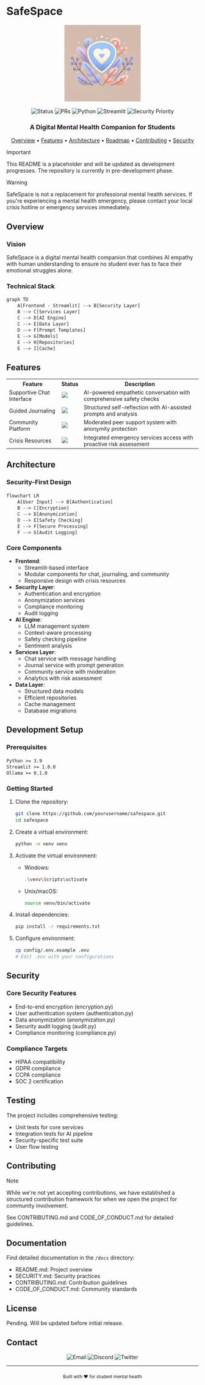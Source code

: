 # SafeSpace

<div align="center">
  <img src="resources/SafeSpaceLogo.jpg" alt="SafeSpace Logo" width="200"/>

  <!-- Badges -->
![Status](https://img.shields.io/badge/status-pre--alpha-orange)
![PRs](https://img.shields.io/badge/PRs-not%20yet%20accepted-red)
![Python](https://img.shields.io/badge/python-%3E%3D%203.9-brightgreen)
![Streamlit](https://img.shields.io/badge/streamlit-%3E%3D%201.0.0-brightgreen)
![Security Priority](https://img.shields.io/badge/security-maximum-blue)

  <h3>A Digital Mental Health Companion for Students</h3>

  <p align="center">
    <a href="#overview">Overview</a> •
    <a href="#features">Features</a> •
    <a href="#architecture">Architecture</a> •
    <a href="#roadmap">Roadmap</a> •
    <a href="#contributing">Contributing</a> •
    <a href="#security">Security</a>
  </p>
</div>

> [!IMPORTANT]  
> This README is a placeholder and will be updated as development progresses. The repository is currently in pre-development phase.

> [!WARNING]
> SafeSpace is not a replacement for professional mental health services. If you're experiencing a mental health emergency, please contact your local crisis hotline or emergency services immediately.

## Overview

### Vision
SafeSpace is a digital mental health companion that combines AI empathy with human understanding to ensure no student ever has to face their emotional struggles alone.

### Technical Stack
```mermaid
graph TD
    A[Frontend - Streamlit] --> B[Security Layer]
    B --> C[Services Layer]
    C --> D[AI Engine]
    C --> E[Data Layer]
    D --> F[Prompt Templates]
    E --> G[Models]
    E --> H[Repositories]
    E --> I[Cache]
```

## Features

<table>
  <tr>
    <th>Feature</th>
    <th>Status</th>
    <th>Description</th>
  </tr>
  <tr>
    <td>Supportive Chat Interface</td>
    <td><img src="https://img.shields.io/badge/status-in--design-yellow"></td>
    <td>AI-powered empathetic conversation with comprehensive safety checks</td>
  </tr>
  <tr>
    <td>Guided Journaling</td>
    <td><img src="https://img.shields.io/badge/status-in--design-yellow"></td>
    <td>Structured self-reflection with AI-assisted prompts and analysis</td>
  </tr>
  <tr>
    <td>Community Platform</td>
    <td><img src="https://img.shields.io/badge/status-in--design-yellow"></td>
    <td>Moderated peer support system with anonymity protection</td>
  </tr>
  <tr>
    <td>Crisis Resources</td>
    <td><img src="https://img.shields.io/badge/status-in--design-yellow"></td>
    <td>Integrated emergency services access with proactive risk assessment</td>
  </tr>
</table>

## Architecture

### Security-First Design
```mermaid
flowchart LR
    A[User Input] --> B[Authentication]
    B --> C[Encryption]
    C --> D[Anonymization]
    D --> E[Safety Checking]
    E --> F[Secure Processing]
    F --> G[Audit Logging]
```

### Core Components
- **Frontend**: 
  - Streamlit-based interface
  - Modular components for chat, journaling, and community
  - Responsive design with crisis resources
- **Security Layer**:
  - Authentication and encryption
  - Anonymization services
  - Compliance monitoring
  - Audit logging
- **AI Engine**:
  - LLM management system
  - Context-aware processing
  - Safety checking pipeline
  - Sentiment analysis
- **Services Layer**:
  - Chat service with message handling
  - Journal service with prompt generation
  - Community service with moderation
  - Analytics with risk assessment
- **Data Layer**:
  - Structured data models
  - Efficient repositories
  - Cache management
  - Database migrations

## Development Setup

### Prerequisites
```plaintext
Python >= 3.9
Streamlit >= 1.0.0
Ollama >= 0.1.0
```

### Getting Started
1. Clone the repository:
   ```bash
   git clone https://github.com/yourusername/safespace.git
   cd safespace
   ```

2. Create a virtual environment:
   ```bash
   python -m venv venv
   ```

3. Activate the virtual environment:
   - Windows: 
     ```bash
     .\venv\Scripts\activate
     ```
   - Unix/macOS:
     ```bash
     source venv/bin/activate
     ```

4. Install dependencies:
   ```bash
   pip install -r requirements.txt
   ```

5. Configure environment:
   ```bash
   cp config/.env.example .env
   # Edit .env with your configurations
   ```

## Security

### Core Security Features
- End-to-end encryption (encryption.py)
- User authentication system (authentication.py)
- Data anonymization (anonymization.py)
- Security audit logging (audit.py)
- Compliance monitoring (compliance.py)

### Compliance Targets
- HIPAA compatibility
- GDPR compliance
- CCPA compliance
- SOC 2 certification

## Testing

The project includes comprehensive testing:
- Unit tests for core services
- Integration tests for AI pipeline
- Security-specific test suite
- User flow testing

## Contributing

> [!NOTE]
> While we're not yet accepting contributions, we have established a structured contribution framework for when we open the project for community involvement.

See CONTRIBUTING.md and CODE_OF_CONDUCT.md for detailed guidelines.

## Documentation

Find detailed documentation in the `/docs` directory:
- README.md: Project overview
- SECURITY.md: Security practices
- CONTRIBUTING.md: Contribution guidelines
- CODE_OF_CONDUCT.md: Community standards

## License
Pending. Will be updated before initial release.

## Contact

<div align="center">
  
  ![Email](https://img.shields.io/badge/Email-Coming%20Soon-blue)
  ![Discord](https://img.shields.io/badge/Discord-Coming%20Soon-blue)
  ![Twitter](https://img.shields.io/badge/Twitter-Coming%20Soon-blue)
  
</div>

---

<div align="center">
  <sub>Built with ❤️ for student mental health</sub>
</div>